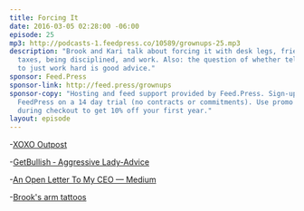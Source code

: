```yaml
---
title: Forcing It
date: 2016-03-05 02:28:00 -06:00
episode: 25
mp3: http://podcasts-1.feedpress.co/10589/grownups-25.mp3
description: "Brook and Kari talk about forcing it with desk legs, friendships, love,
  taxes, being disciplined, and work. Also: the question of whether telling 20-somethings
  to just work hard is good advice."
sponsor: Feed.Press
sponsor-link: http://feed.press/grownups
sponsor-copy: "Hosting and feed support provided by Feed.Press. Sign-up today and try
  FeedPress on a 14 day trial (no contracts or commitments). Use promo code grownups
  during checkout to get 10% off your first year."
layout: episode
---
```


-[XOXO Outpost][1]

-[GetBullish ‐ Aggressive Lady-Advice][2]

-[An Open Letter To My CEO — Medium][3]

-[Brook's arm tattoos][4]

[1]: http://outpostpdx.com/
[2]: http://www.getbullish.com/
[3]: https://medium.com/@taliajane/an-open-letter-to-my-ceo-fb73df021e7a#.bi43xzwgw
[4]: https://twitter.com/brookshelley/status/705640921765797888
